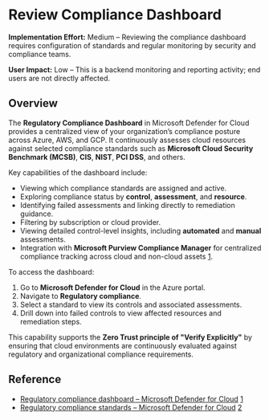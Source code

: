 # Review Compliance Dashboard

**Implementation Effort:** Medium – Reviewing the compliance dashboard requires configuration of standards and regular monitoring by security and compliance teams.

**User Impact:** Low – This is a backend monitoring and reporting activity; end users are not directly affected.

## Overview

The **Regulatory Compliance Dashboard** in Microsoft Defender for Cloud provides a centralized view of your organization’s compliance posture across Azure, AWS, and GCP. It continuously assesses cloud resources against selected compliance standards such as **Microsoft Cloud Security Benchmark (MCSB)**, **CIS**, **NIST**, **PCI DSS**, and others.

Key capabilities of the dashboard include:

- Viewing which compliance standards are assigned and active.
- Exploring compliance status by **control**, **assessment**, and **resource**.
- Identifying failed assessments and linking directly to remediation guidance.
- Filtering by subscription or cloud provider.
- Viewing detailed control-level insights, including **automated** and **manual** assessments.
- Integration with **Microsoft Purview Compliance Manager** for centralized compliance tracking across cloud and non-cloud assets [1](https://learn.microsoft.com/en-us/azure/defender-for-cloud/regulatory-compliance-dashboard).

To access the dashboard:

1. Go to **Microsoft Defender for Cloud** in the Azure portal.
2. Navigate to **Regulatory compliance**.
3. Select a standard to view its controls and associated assessments.
4. Drill down into failed controls to view affected resources and remediation steps.

This capability supports the **Zero Trust principle of "Verify Explicitly"** by ensuring that cloud environments are continuously evaluated against regulatory and organizational compliance requirements.

## Reference

- [Regulatory compliance dashboard – Microsoft Defender for Cloud](https://learn.microsoft.com/en-us/azure/defender-for-cloud/regulatory-compliance-dashboard) [1](https://learn.microsoft.com/en-us/azure/defender-for-cloud/regulatory-compliance-dashboard)
- [Regulatory compliance standards – Microsoft Defender for Cloud](https://learn.microsoft.com/en-us/azure/defender-for-cloud/concept-regulatory-compliance-standards) [2](https://learn.microsoft.com/en-us/azure/defender-for-cloud/concept-regulatory-compliance-standards)

